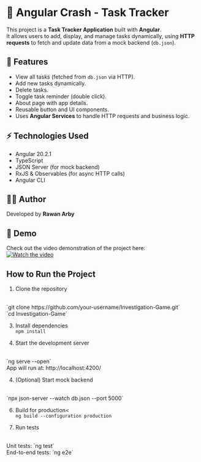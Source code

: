 # 📝 Angular Crash - Task Tracker

This project is a **Task Tracker Application** built with **Angular**.  
It allows users to add, display, and manage tasks dynamically, using **HTTP requests** to fetch and update data from a mock backend (`db.json`).

## 🚀 Features
- View all tasks (fetched from `db.json` via HTTP).
- Add new tasks dynamically.
- Delete tasks.
- Toggle task reminder (double click).
- About page with app details.
- Reusable button and UI components.
- Uses **Angular Services** to handle HTTP requests and business logic.


## ⚡ Technologies Used
- Angular 20.2.1
- TypeScript
- JSON Server (for mock backend)
- RxJS & Observables (for async HTTP calls)
- Angular CLI


## 👨‍💻 Author
Developed by **Rawan Arby**

## 🎥 Demo
Check out the video demonstration of the project here:  
[![Watch the video](https://img.youtube.com/vi/Q-DE1O5BN4U/0.jpg)](https://youtu.be/Q-DE1O5BN4U)

## How to Run the Project

1. Clone the repository
  <br>
  `git clone https://github.com/your-username/Investigation-Game.git`<br>
  `cd Investigation-Game`

3. Install dependencies
   <br>
    `npm install`

3. Start the development server
<br>
  `ng serve --open`<br>
  App will run at: http://localhost:4200/

4. (Optional) Start mock backend
  <br>
  `npx json-server --watch db.json --port 5000`

6. Build for production<<br>
  `ng build --configuration production`

6. Run tests
  <br>
  Unit tests: `ng test`<br>
  End-to-end tests: `ng e2e`
